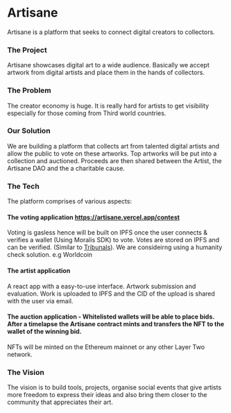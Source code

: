 # Artisane

Artisane is a platform that seeks to connect digital creators to collectors.

### The Project
Artisane showcases digital art to a wide audience. Basically we accept artwork from digital artists and place them in the hands of collectors.

### The Problem 
The creator economy is huge. It is really hard for artists to get visibility especially for those coming from Third world countries. 

### Our Solution
We are building a platform that collects art from talented digital artists and allow the public to vote on these artworks. Top artworks will be put into a collection and auctioned. Proceeds are then shared between the Artist, the Artisane DAO and the a charitable cause.
 
### The Tech 

The platform comprises of various aspects:

#### The voting application https://artisane.vercel.app/contest
Voting is gasless hence will be built on IPFS once the user connects & verifies a wallet (Using Moralis SDK) to vote. 
Votes are stored on IPFS and can be verified. (Similar to [Tribunals](https://github.com/Xavier-Charles/tribunal)). We are consideirng using a humanity check solution. e.g Worldcoin

#### The artist application
A react app with a easy-to-use interface. Artwork submission and evaluation. Work is uploaded to IPFS and the CID of the upload is shared with the user via email.

#### The auction application - Whitelisted wallets will be able to place bids. After a timelapse the Artisane contract mints and transfers the NFT to the wallet of the winning bid.


NFTs will be minted on the Ethereum mainnet or any other Layer Two network.


### The Vision 

The vision is to build tools, projects, organise social events that give artists more freedom to express their ideas and also bring them closer to the community that appreciates their art. 
